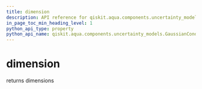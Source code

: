 ```yaml
---
title: dimension
description: API reference for qiskit.aqua.components.uncertainty_models.GaussianConditionalIndependenceModel.dimension
in_page_toc_min_heading_level: 1
python_api_type: property
python_api_name: qiskit.aqua.components.uncertainty_models.GaussianConditionalIndependenceModel.dimension
---
```


# dimension

returns dimensions

